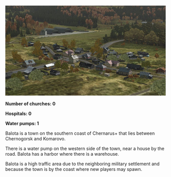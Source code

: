 
<img src="https://raw.githubusercontent.com/EmuZONE/DayZ-Standalone-Server/master/Extras/Maps/Images/Balota_airstrip.jpg"/></img>


<p><b>Number of churches:	0</b></p>
<p><b>Hospitals:	0</b></p>
<p><b>Water pumps:	1</b></p>
Balota is a town on the southern coast of Chernarus+ that lies between Chernogorsk and Komarovo.

There is a water pump on the western side of the town, near a house by the road. Balota has a harbor where there is a warehouse.

Balota is a high traffic area due to the neighboring military settlement and because the town is by the coast where new players may spawn.
